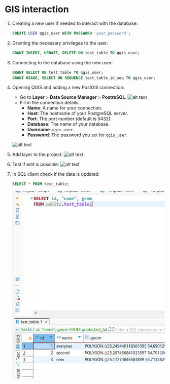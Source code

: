 # GIS interaction

1. Creating a new user if needed to interact with the database:
   ```sql
   CREATE USER qgis_user WITH PASSWORD 'your_password';
   ```
2. Granting the necessary privileges to the user:
   ```sql
   GRANT INSERT, UPDATE, DELETE ON test_table TO qgis_user;
   ```
3. Connecting to the database using the new user:
    ```sql
   GRANT SELECT ON test_table TO qgis_user;
   GRANT USAGE, SELECT ON SEQUENCE test_table_id_seq TO qgis_user;

   ```
4. Opening QGIS and adding a new PostGIS connection:
   - Go to **Layer** > **Data Source Manager** > **PostreSQL**.
    ![alt text](images/image.png)
    - Fill in the connection details:
      - **Name**: A name for your connection.
      - **Host**: The hostname of your PostgreSQL server.
      - **Port**: The port number (default is 5432).
      - **Database**: The name of your database.
      - **Username**: `qgis_user`.
      - **Password**: The password you set for `qgis_user`.

    ![alt text](images/image-1.png)

5. Add layer to the project:
    ![alt text](images/image-3.png)

6. Test if edit is possible:
   ![alt text](images/image-4.png)

7. In SQL client check if the data is updated:
   ```sql
   SELECT * FROM test_table;
   ```
   ![alt text](images/image-5.png)